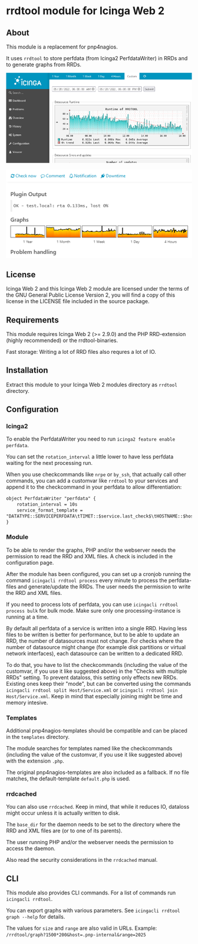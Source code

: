 # rrdtool module for Icinga Web 2

## About

This module is a replacement for pnp4nagios.

It uses `rrdtool` to store perfdata (from Icinga2 PerfdataWriter) in RRDs and to generate graphs from RRDs.

[![Screenshot](.github/Screenshot.png)](.github/Screenshot.png)

[![Graphs](.github/Graphs.png)](.github/Graphs.png)

## License

Icinga Web 2 and this Icinga Web 2 module are licensed under the terms of the GNU General Public License Version 2, you will find a copy of this license in the LICENSE file included in the source package.

## Requirements

This module requires Icinga Web 2 (>= 2.9.0) and the PHP RRD-extension (highly recommended) or the rrdtool-binaries.

Fast storage: Writing a lot of RRD files also requres a lot of IO.

## Installation

Extract this module to your Icinga Web 2 modules directory as `rrdtool` directory.

## Configuration

### Icinga2

To enable the PerfdataWriter you need to run `icinga2 feature enable perfdata`.

You can set the `rotation_interval` a little lower to have less perfdata waiting for the next processing run.

When you use checkcommands like `nrpe` or `by_ssh`, that actually call other commands, you can add a customvar like `rrdtool` to your services and append it to the checkcommand in your perfdata to allow differentiation:

    object PerfdataWriter "perfdata" {
    	rotation_interval = 10s
    	service_format_template = "DATATYPE::SERVICEPERFDATA\tTIMET::$service.last_check$\tHOSTNAME::$host.name$\tSERVICEDESC::$service.name$\tSERVICEPERFDATA::$service.perfdata$\tSERVICECHECKCOMMAND::$service.check_command$$rrdtool$\tHOSTSTATE::$host.state$\tHOSTSTATETYPE::$host.state_type$\tSERVICESTATE::$service.state$\tSERVICESTATETYPE::$service.state_type$"
    }

### Module

To be able to render the graphs, PHP and/or the webserver needs the permission to read the RRD and XML files. A check is included in the configuration page.

After the module has been configured, you can set up a cronjob running the command `icingacli rrdtool process` every minute to process the perfdata-files and generate/update the RRDs. The user needs the permission to write the RRD and XML files.

If you need to process lots of perfdata, you can use `icingacli rrdtool process bulk` for bulk mode. Make sure only one processing-instance is running at a time.

By default all perfdata of a service is written into a single RRD. Having less files to be written is better for performance, but to be able to update an RRD, the number of datasources must not change. For checks where the number of datasource might change (for example disk partitions or virtual network interfaces), each datasource can be written to a dedicated RRD.

To do that, you have to list the checkcommands (including the value of the customvar, if you use it like suggested above) in the "Checks with multiple RRDs" setting. To prevent dataloss, this setting only effects new RRDs. Existing ones keep their "mode", but can be converted using the commands `icingacli rrdtool split Host/Service.xml` or `icingacli rrdtool join Host/Service.xml`. Keep in mind that especially joining might be time and memory intesive.

### Templates

Additional pnp4nagios-templates should be compatible and can be placed in the `templates` directory.

The module searches for templates named like the checkcommands (including the value of the customvar, if you use it like suggested above) with the extension `.php`.

The original pnp4nagios-templates are also included as a fallback. If no file matches, the default-template `default.php` is used.

### rrdcached

You can also use `rrdcached`. Keep in mind, that while it reduces IO, dataloss might occur unless it is actually written to disk.

The `base_dir` for the daemon needs to be set to the directory where the RRD and XML files are (or to one of its parents).

The user running PHP and/or the webserver needs the permission to access the daemon.

Also read the security considerations in the `rrdcached` manual.

## CLI

This module also provides CLI commands. For a list of commands run `icingacli rrdtool`.

You can export graphs with various parameters. See `icingacli rrdtool graph --help` for details.

The values for `size` and `range` are also valid in URLs. Example: `/rrdtool/graph?1500*200&host=.pnp-internal&range=2025`
